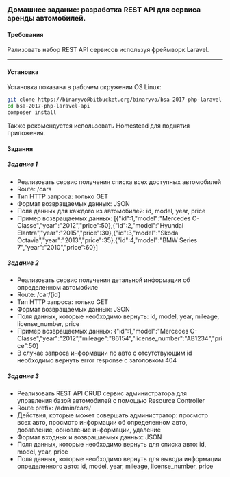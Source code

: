 ### Домашнее задание: разработка REST API для сервиса аренды автомобилей.

#### Требования
Рализовать набор REST API сервисов используя фреймворк Laravel.

***

#### Установка

Установка показана в рабочем окружении OS Linux:

```bash
git clone https://binaryvo@bitbucket.org/binaryvo/bsa-2017-php-laravel-api.git
cd bsa-2017-php-laravel-api
composer install
```

Также рекомендуется использовать Homestead для поднятия приложения.

#### Задания


##### Задание 1

* Реализовать сервис получения списка всех доступных автомобилей 
* Route: /cars
* Тип HTTP запроса: только GET
* Формат возвращаемых данных: JSON
* Поля данных для каждого из автомобилей: id, model, year, price
* Пример возвращаемых данных: 
[{"id":1,"model":"Mercedes C-Classe","year":"2012","price":50},{"id":2,"model":"Hyundai Elantra","year":"2015","price":30},{"id":3,"model":"Skoda Octavia","year":"2013","price":35},{"id":4,"model":"BMW Series 7","year":"2010","price":60}]

##### Задание 2

* Реализовать сервис получения детальной информации об определенном автомобиле
* Route: /car/{id}
* Тип HTTP запроса: только GET
* Формат возвращаемых данных: JSON
* Поля данных, которые необходимо вернуть: id, model, year, mileage, license_number, price
* Пример возвращаемых данных: 
{"id":1,"model":"Mercedes C-Classe","year":"2012","mileage":"86154","license_number":"AB1234","price":50}
* В случае запроса информации по авто с отсутствующим id необходимо вернуть error response с заголовком 404

##### Задание 3

* Реализовать REST API CRUD сервис администратора для управления базой автомобилей с помощью Resource Controller
* Route prefix: /admin/cars/
* Действия, которые может совершать администратор: просмотр всех авто, просмотр информации об определенном авто, добавление, обновление информации, удаление
* Формат входных и возвращаемых данных: JSON
* Поля данных, которые необходимо вернуть для списка авто: id, model, year, price
* Поля данных, которые необходимо вернуть для вывода информации определенного авто: id, model, year, mileage, license_number, price